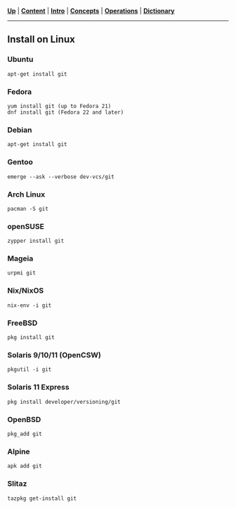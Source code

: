 [**Up**](introduction.md) |
[**Content**](../README.md) |
[**Intro**](../01-Introduction/introduction.md) |
[**Concepts**](../02-Concepts/concepts.md) |
[**Operations**](../03-Operations/operations.md) |
[**Dictionary**](../04-Appendix/dictionary.md)
________________________________________________________________________________

## Install on Linux

### Ubuntu
    apt-get install git

### Fedora
    yum install git (up to Fedora 21)
    dnf install git (Fedora 22 and later)

### Debian
    apt-get install git

### Gentoo
    emerge --ask --verbose dev-vcs/git

### Arch Linux
    pacman -S git

### openSUSE
    zypper install git

### Mageia
    urpmi git

### Nix/NixOS
    nix-env -i git

### FreeBSD
    pkg install git

### Solaris 9/10/11 (OpenCSW)
    pkgutil -i git

### Solaris 11 Express
    pkg install developer/versioning/git

### OpenBSD
    pkg_add git

### Alpine
    apk add git

### Slitaz
    tazpkg get-install git